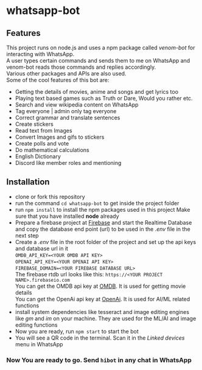 # whatsapp-bot

## Features

This project runs on node.js and uses a npm package called _venom-bot_ for interacting with WhatsApp.  
A user types certain commands and sends them to me on WhatsApp and venom-bot reads those commands and replies accordingly.  
Various other packages and APIs are also used.  
Some of the cool features of this bot are:

- Getting the details of movies, anime and songs and get lyrics too
- Playing text based games such as Truth or Dare, Would you rather etc.
- Search and view wikipedia content on WhatsApp
- Tag everyone | admin only tag everyone
- Correct grammar and translate sentences
- Create stickers
- Read text from Images
- Convert Images and gifs to stickers
- Create polls and vote
- Do mathematical calculations
- English Dictionary
- Discord like member roles and mentioning

## Installation

- clone or fork this repository
- run the command `cd whatsapp-bot` to get inside the project folder
- run `npm install` to install the npm packages used in this project Make sure that you have installed **node** already
- Prepare a firebase project at [Firebase](https://firebase.google.com) and start the Realtime Database and copy the database end point (url) to be used in the _.env_ file in the next step
- Create a _.env_ file in the root folder of the project and set up the api keys and database url in it  
  `OMDB_API_KEY=<YOUR OMDB API KEY>`  
  `OPENAI_API_KEY=<YOUR OPENAI API KEY>`  
  `FIREBASE_DOMAIN=<YOUR FIREBASE DATABASE URL>`  
  The firebase rtdb url looks like this: `https://<YOUR PROJECT NAME>.firebaseio.com`  
  You can get the OMDB api key at [OMDB](https://www.omdbapi.com/apikey.aspx). It is used for getting movie details  
  You can get the OpenAi api key at [OpenAi](https://openai.com/api). It is used for AI/ML related functions
- install system dependencies like tesseract and image editing engines like _gm_ and _im_ on your machine. They are used for the ML/AI and image editing functions
- Now you are ready, run `npm start` to start the bot
- You will see a QR code in the terminal. Scan it in the _Linked devices_ menu in WhatsApp

### Now You are ready to go. Send `hibot` in any chat in WhatsApp
